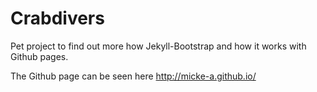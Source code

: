 # Crabdivers 

Pet project to find out more how Jekyll-Bootstrap and how it works with Github pages.

The Github page can be seen here http://micke-a.github.io/
